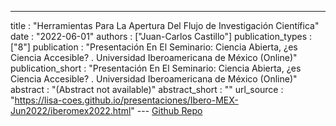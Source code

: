 ---
title : "Herramientas Para La Apertura Del Flujo de Investigación Científica"
date : "2022-06-01"
authors : ["Juan-Carlos Castillo"]
publication_types : ["8"]
publication : "Presentación En El Seminario: Ciencia Abierta, ¿es Ciencia Accesible? . Universidad Iberoamericana de México  (Online)"
publication_short : "Presentación En El Seminario: Ciencia Abierta, ¿es Ciencia Accesible? . Universidad Iberoamericana de México  (Online)"
abstract : "(Abstract not available)"
abstract_short : ""
url_source : "https://lisa-coes.github.io/presentaciones/Ibero-MEX-Jun2022/iberomex2022.html"
--- [Github Repo](https://github.com/lisa-coes/presentaciones)
